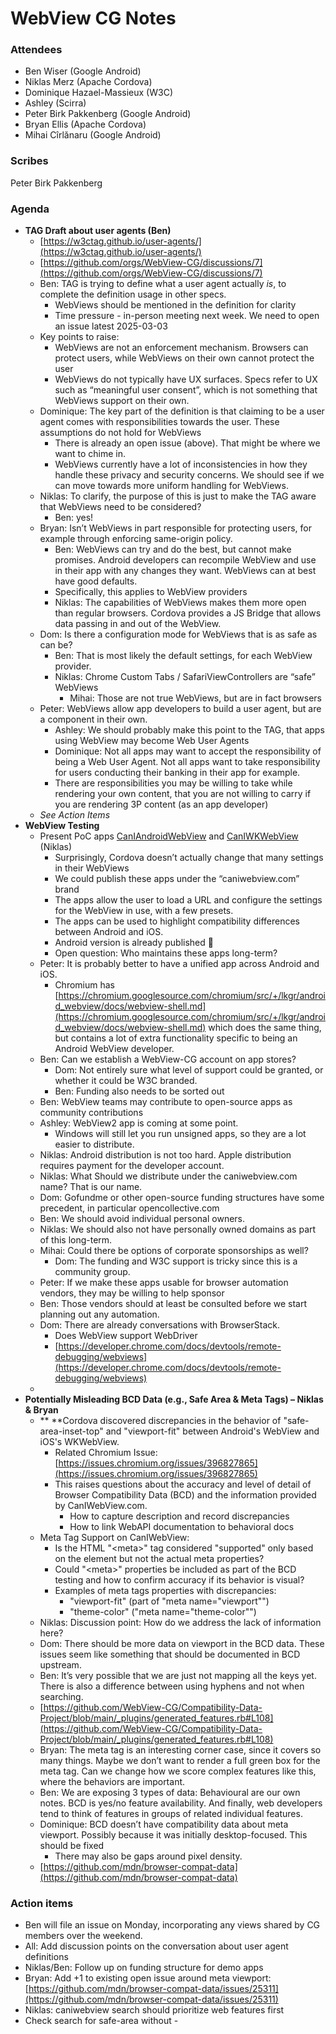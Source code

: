 # WebView CG Notes

### Attendees

* Ben Wiser (Google Android)
* Niklas Merz (Apache Cordova)
* Dominique Hazael-Massieux (W3C)
* Ashley (Scirra)
* Peter Birk Pakkenberg (Google Android)
* Bryan Ellis (Apache Cordova)
* Mihai Cîrlănaru (Google Android)

### Scribes

Peter Birk Pakkenberg


### Agenda

* **TAG Draft about user agents (Ben)**
    * [https://w3ctag.github.io/user-agents/](https://w3ctag.github.io/user-agents/)
    * [https://github.com/orgs/WebView-CG/discussions/7](https://github.com/orgs/WebView-CG/discussions/7)
    * Ben: TAG is trying to define what a user agent actually *is*, to complete the definition usage in other specs. 
        * WebViews should be mentioned in the definition for clarity
        * Time pressure - in-person meeting next week. We need to open an issue latest 2025-03-03
    * Key points to raise:
        * WebViews are not an enforcement mechanism. Browsers can protect users, while WebViews on their own cannot protect the user
        * WebViews do not typically have UX surfaces. Specs refer to UX such as “meaningful user consent”, which is not something that WebViews support on their own.
    * Dominique: The key part of the definition is that claiming to be a user agent comes with responsibilities towards the user. These assumptions do not hold for WebViews
        * There is already an open issue (above). That might be where we want to chime in. 
        * WebViews currently have a lot of inconsistencies in how they handle these privacy and security concerns. We should see if we can move towards more uniform handling for WebViews.
    * Niklas: To clarify, the purpose of this is just to make the TAG aware that WebViews need to be considered?
        * Ben: yes!
    * Bryan: Isn’t WebViews in part responsible for protecting users, for example through enforcing same-origin policy.
        * Ben: WebViews can try and do the best, but cannot make promises. Android developers can recompile WebView and use in their app with any changes they want. WebViews can at best have good defaults.
        * Specifically, this applies to WebView providers
        * Niklas: The capabilities of WebViews makes them more open than regular browsers. Cordova provides a JS Bridge that allows data passing in and out of the WebView.
    * Dom: Is there a configuration mode for WebViews that is as safe as can be?
        * Ben: That is most likely the default settings, for each WebView provider. 
        * Niklas: Chrome Custom Tabs / SafariViewControllers are “safe” WebViews
            * Mihai: Those are not true WebViews, but are in fact browsers
    * Peter: WebViews allow app developers to build a user agent, but are a component in their own.
        * Ashley: We should probably make this point to the TAG, that apps using WebView may become Web User Agents
        * Dominique: Not all apps may want to accept the responsibility of being a Web User Agent. Not all apps want to take responsibility for users conducting their banking in their app for example.
        * There are responsibilities you may be willing to take while rendering your own content, that you are not willing to carry if you are rendering 3P content (as an app developer)
    * *See Action Items*
* **WebView Testing**
    * Present PoC apps [CanIAndroidWebView](https://github.com/WebView-CG/CanIAndroidWebView) and [CanIWKWebView](https://github.com/WebView-CG/CanIWKWebView) (Niklas)
        * Surprisingly, Cordova doesn’t actually change that many settings in their WebViews
        * We could publish these apps under the “caniwebview.com” brand
        * The apps allow the user to load a URL and configure the settings for the WebView in use, with a few presets.
        * The apps can be used to highlight compatibility differences between Android and iOS.
        * Android version is already published 🎉
        * Open question: Who maintains these apps long-term?
    * Peter: It is probably better to have a unified app across Android and iOS. 
        * Chromium has [https://chromium.googlesource.com/chromium/src/+/lkgr/android_webview/docs/webview-shell.md](https://chromium.googlesource.com/chromium/src/+/lkgr/android_webview/docs/webview-shell.md) which does the same thing, but contains a lot of extra functionality specific to being an Android WebView developer.
    * Ben: Can we establish a WebView-CG account on app stores?
        * Dom: Not entirely sure what level of support could be granted, or whether it could be W3C branded.
        * Ben: Funding also needs to be sorted out
    * Ben: WebView teams may contribute to open-source apps as community contributions
    * Ashley: WebView2 app is coming at some point. 
        * Windows will still let you run unsigned apps, so they are a lot easier to distribute.
    * Niklas: Android distribution is not too hard. Apple distribution requires payment for the developer account.
    * Niklas: What Should we distribute under the caniwebview.com name? That is our name.
    * Dom: Gofundme or other open-source funding structures have some precedent, in particular opencollective.com
    * Ben: We should avoid individual personal owners. 
    * Niklas: We should also not have personally owned domains as part of this long-term.
    * Mihai: Could there be options of corporate sponsorships as well?
        * Dom: The funding and W3C support is tricky since this is a community group. 
    * Peter: If we make these apps usable for browser automation vendors, they may be willing to help sponsor
    * Ben: Those vendors should at least be consulted before we start planning out any automation. 
    * Dom: There are already conversations with BrowserStack.
        * Does WebView support WebDriver
        * [https://developer.chrome.com/docs/devtools/remote-debugging/webviews](https://developer.chrome.com/docs/devtools/remote-debugging/webviews)
    * 
* **Potentially Misleading BCD Data (e.g., Safe Area & Meta Tags) – Niklas & Bryan**
    * ** **Cordova discovered discrepancies in the behavior of "safe-area-inset-top" and "viewport-fit" between Android's WebView and iOS's WKWebView.
        * Related Chromium Issue: [https://issues.chromium.org/issues/396827865](https://issues.chromium.org/issues/396827865)
        * This raises questions about the accuracy and level of detail of Browser Compatibility Data (BCD) and the information provided by CanIWebView.com.
            * How to capture description and record discrepancies
            * How to link WebAPI documentation to behavioral docs
    * Meta Tag Support on CanIWebView:
        * Is the HTML "&lt;meta>" tag considered "supported" only based on the element but not the actual meta properties?
        * Could "&lt;meta>" properties be included as part of the BCD testing and how to confirm accuracy if its behavior is visual?
        * Examples of meta tags properties with discrepancies:
            * "viewport-fit" (part of "meta name="viewport"")
            * "theme-color" ("meta name="theme-color"")
    * Niklas: Discussion point: How do we address the lack of information here?
    * Dom: There should be more data on viewport in the BCD data. These issues seem like something that should be documented in BCD upstream. 
    * Ben: It’s very possible that we are just not mapping all the keys yet. There is also a difference between using hyphens and not when searching.
    * [https://github.com/WebView-CG/Compatibility-Data-Project/blob/main/_plugins/generated_features.rb#L108](https://github.com/WebView-CG/Compatibility-Data-Project/blob/main/_plugins/generated_features.rb#L108)
    * Bryan: The meta tag is an interesting corner case, since it covers so many things. Maybe we don’t want to render a full green box for the meta tag. Can we change how we score complex features like this, where the behaviors are important.
    * Ben: We are exposing 3 types of data: Behavioural are our own notes. BCD is yes/no feature availability. And finally, web developers tend to think of features in groups of related individual features. 
    * Dominique: BCD doesn’t have compatibility data about meta viewport. Possibly because it was initially desktop-focused. This should be fixed
        * There may also be gaps around pixel density.
    * [https://github.com/mdn/browser-compat-data](https://github.com/mdn/browser-compat-data)


### Action items

* Ben will file an issue on Monday, incorporating any views shared by CG members over the weekend. 
* All: Add discussion points on the conversation about user agent definitions
* Niklas/Ben: Follow up on funding structure for demo apps
* Bryan: Add +1 to existing open issue around meta viewport: [https://github.com/mdn/browser-compat-data/issues/25311](https://github.com/mdn/browser-compat-data/issues/25311) 
* Niklas: caniwebview search should prioritize web features first
* Check search for safe-area without - 
